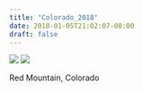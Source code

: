 ```yaml
---
title: "Colorado_2018"
date: 2018-01-05T21:02:07-08:00
draft: false
---
```


![](https://d17enza3bfujl8.cloudfront.net/DSCF9021.jpg)
![](https://d17enza3bfujl8.cloudfront.net/DSCF8997.jpg)

Red Mountain, Colorado


